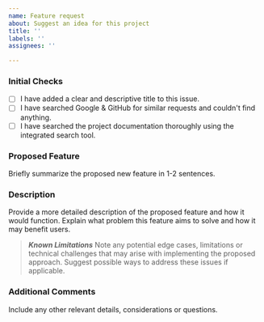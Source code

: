 ```yaml
---
name: Feature request
about: Suggest an idea for this project
title: ''
labels: ''
assignees: ''

---
```


### Initial Checks
- [ ] I have added a clear and descriptive title to this issue.
- [ ] I have searched Google & GitHub for similar requests and couldn't find anything.
- [ ] I have searched the project documentation thoroughly using the integrated search tool.

### Proposed Feature
Briefly summarize the proposed new feature in 1-2 sentences.

### Description
Provide a more detailed description of the proposed feature and how it would function. Explain what problem this feature aims to solve and how it may benefit users.

> ***Known Limitations***
> Note any potential edge cases, limitations or technical challenges that may arise with implementing the proposed approach. Suggest possible ways to address these issues if applicable.

### Additional Comments
Include any other relevant details, considerations or questions.
